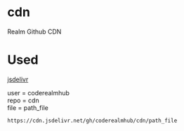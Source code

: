 # cdn
Realm Github CDN

# Used 

[jsdelivr](https://www.jsdelivr.com/?docs=gh)

user = coderealmhub <br/>
repo = cdn <br/>
file = path_file <br/>

    https://cdn.jsdelivr.net/gh/coderealmhub/cdn/path_file



